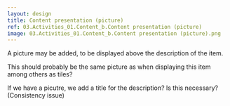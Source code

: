```yaml
---
layout: design
title: Content presentation (picture)
ref: 03.Activities_01.Content_b.Content presentation (picture)
image: 03.Activities_01.Content_b.Content presentation (picture).png
---
```


A picture may be added, to be displayed above the description of the item.

This should probably be the same picture as when displaying this item among others as tiles?

If we have a picutre, we add a title for the description? Is this necessary? (Consistency issue)